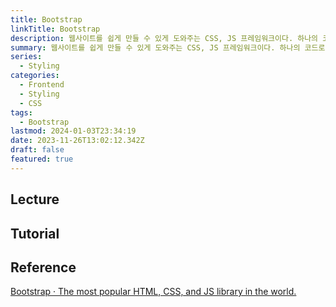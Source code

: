 ```yaml
---
title: Bootstrap
linkTitle: Bootstrap
description: 웹사이트를 쉽게 만들 수 있게 도와주는 CSS, JS 프레임워크이다. 하나의 코드로 휴대폰, 태블릿, 데스크탑까지 다양한 기기에서 작동하게 만들 수 있으며, 다양한 기능을 제공하여 사용자가 쉽게 웹사이트를 제작, 유지, 보수할 수 있도록 도와준다
summary: 웹사이트를 쉽게 만들 수 있게 도와주는 CSS, JS 프레임워크이다. 하나의 코드로 휴대폰, 태블릿, 데스크탑까지 다양한 기기에서 작동하게 만들 수 있으며, 다양한 기능을 제공하여 사용자가 쉽게 웹사이트를 제작, 유지, 보수할 수 있도록 도와준다
series:
  - Styling
categories:
  - Frontend
  - Styling
  - CSS
tags:
  - Bootstrap
lastmod: 2024-01-03T23:34:19
date: 2023-11-26T13:02:12.342Z
draft: false
featured: true
---
```


## Lecture

## Tutorial

## Reference
[Bootstrap · The most popular HTML, CSS, and JS library in the world.](https://getbootstrap.com/)